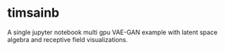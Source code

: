 # timsainb
A single jupyter notebook multi gpu VAE-GAN example with latent space algebra and receptive field visualizations.
